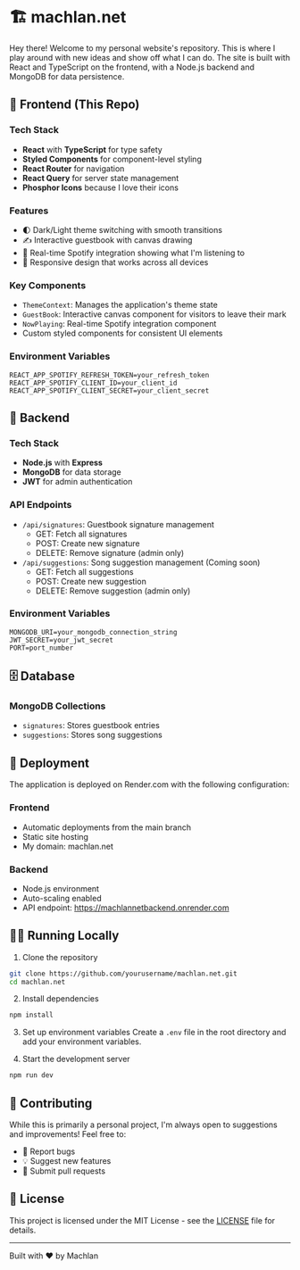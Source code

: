 # 🏗️ machlan.net

Hey there! Welcome to my personal website's repository. This is where I play around with new ideas and show off what I can do. The site is built with React and TypeScript on the frontend, with a Node.js backend and MongoDB for data persistence.

## 🎨 Frontend (This Repo)

### Tech Stack
- **React** with **TypeScript** for type safety
- **Styled Components** for component-level styling
- **React Router** for navigation
- **React Query** for server state management
- **Phosphor Icons** because I love their icons

### Features
- 🌓 Dark/Light theme switching with smooth transitions
- ✍️ Interactive guestbook with canvas drawing
- 🎵 Real-time Spotify integration showing what I'm listening to
- 📱 Responsive design that works across all devices

### Key Components
- `ThemeContext`: Manages the application's theme state
- `GuestBook`: Interactive canvas component for visitors to leave their mark
- `NowPlaying`: Real-time Spotify integration component
- Custom styled components for consistent UI elements

### Environment Variables
```
REACT_APP_SPOTIFY_REFRESH_TOKEN=your_refresh_token
REACT_APP_SPOTIFY_CLIENT_ID=your_client_id
REACT_APP_SPOTIFY_CLIENT_SECRET=your_client_secret
```

## 🔧 Backend

### Tech Stack
- **Node.js** with **Express**
- **MongoDB** for data storage
- **JWT** for admin authentication

### API Endpoints
- `/api/signatures`: Guestbook signature management
  - GET: Fetch all signatures
  - POST: Create new signature
  - DELETE: Remove signature (admin only)
- `/api/suggestions`: Song suggestion management (Coming soon)
  - GET: Fetch all suggestions
  - POST: Create new suggestion
  - DELETE: Remove suggestion (admin only)

### Environment Variables
```
MONGODB_URI=your_mongodb_connection_string
JWT_SECRET=your_jwt_secret
PORT=port_number
```

## 🗄️ Database

### MongoDB Collections
- `signatures`: Stores guestbook entries
- `suggestions`: Stores song suggestions

## 🚀 Deployment

The application is deployed on Render.com with the following configuration:

### Frontend
- Automatic deployments from the main branch
- Static site hosting
- My domain: machlan.net

### Backend
- Node.js environment
- Auto-scaling enabled
- API endpoint: https://machlannetbackend.onrender.com

## 🏃‍♂️ Running Locally

1. Clone the repository
```bash
git clone https://github.com/yourusername/machlan.net.git
cd machlan.net
```

2. Install dependencies
```bash
npm install
```

3. Set up environment variables
Create a `.env` file in the root directory and add your environment variables.

4. Start the development server
```bash
npm run dev
```

## 👋 Contributing

While this is primarily a personal project, I'm always open to suggestions and improvements! Feel free to:
- 🐛 Report bugs
- 💡 Suggest new features
- 🔧 Submit pull requests

## 📝 License

This project is licensed under the MIT License - see the [LICENSE](LICENSE) file for details.

---

Built with ❤️ by Machlan
